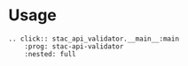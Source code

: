 # Usage

```{eval-rst}
.. click:: stac_api_validator.__main__:main
    :prog: stac-api-validator
    :nested: full
```
